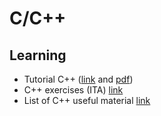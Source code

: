 # C/C++

## Learning
- Tutorial C++ ([link](https://www.google.com) and [pdf](./Files/cpp_tutorial.pdf))
- C++ exercises (ITA) [link](./Files/dispensa_cpp.pdf)
- List of C++ useful material [link](https://github.com/fffaraz/awesome-cpp)
